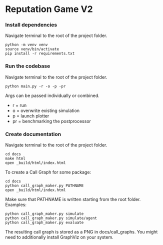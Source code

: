 # Reputation Game V2

### Install dependencies

Navigate terminal to the root of the project folder.

```
python -m venv venv
source venv/bin/activate
pip install -r requirements.txt
```

### Run the codebase

Navigate terminal to the root of the project folder.

```
python main.py -r -o -p -pr
```

Args can be passed individually or combined.

- r = run
- o = overwrite existing simulation
- p = launch plotter
- pr = benchmarking the postprocessor

### Create documentation

Navigate terminal to the root of the project folder.

```
cd docs
make html
open _build/html/index.html
```

To create a Call Graph for some package:

```
cd docs
python call_graph_maker.py PATHNAME
open _build/html/index.html
```

Make sure that PATHNAME is written starting from the root folder. Examples:

```
python call_graph_maker.py simulate
python call_graph_maker.py simulate/agent
python call_graph_maker.py evaluate
```

The resulting call graph is stored as a PNG in docs/call_graphs. You might need to additionally install GraphViz on your system.

